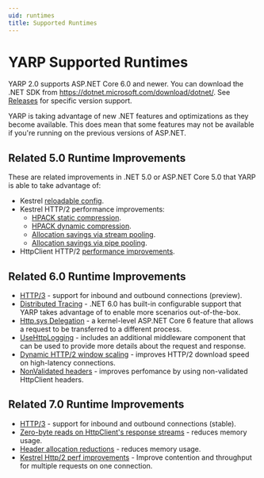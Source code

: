 ```yaml
---
uid: runtimes
title: Supported Runtimes
---
```


# YARP Supported Runtimes

YARP 2.0 supports ASP.NET Core 6.0 and newer. You can download the .NET SDK from https://dotnet.microsoft.com/download/dotnet/. See [Releases](https://github.com/microsoft/reverse-proxy/releases) for specific version support.

YARP is taking advantage of new .NET features and optimizations as they become available. This does mean that some features may not be available if you're running on the previous versions of ASP.NET.

## Related 5.0 Runtime Improvements

These are related improvements in .NET 5.0 or ASP.NET Core 5.0 that YARP is able to take advantage of:
- Kestrel [reloadable config](https://github.com/dotnet/aspnetcore/issues/19376).
- Kestrel HTTP/2 performance improvements:
  - [HPACK static compression](https://github.com/dotnet/aspnetcore/pull/20058).
  - [HPACK dynamic compression](https://github.com/dotnet/aspnetcore/pull/19521).
  - [Allocation savings via stream pooling](https://github.com/dotnet/aspnetcore/pull/18601).
  - [Allocation savings via pipe pooling](https://github.com/dotnet/aspnetcore/pull/19356).
- HttpClient HTTP/2 [performance improvements](https://github.com/dotnet/runtime/issues/35184).

## Related 6.0 Runtime Improvements

- [HTTP/3](http3.md) - support for inbound and outbound connections (preview).
- [Distributed Tracing](distributed-tracing.md) - .NET 6.0 has built-in configurable support that YARP takes advantage of to enable more scenarios out-of-the-box.
- [Http.sys Delegation](httpsys-delegation.md) - a kernel-level ASP.NET Core 6 feature that allows a request to be transferred to a different process.
- [UseHttpLogging](diagnosing-yarp-issues.md#using-aspnet-6-request-logging) - includes an additional middleware component that can be used to provide more details about the request and response.
- [Dynamic HTTP/2 window scaling](https://github.com/dotnet/runtime/pull/54755) - improves HTTP/2 download speed on high-latency connections.
- [NonValidated headers](https://github.com/microsoft/reverse-proxy/pull/1507) - improves perfomance by using non-validated HttpClient headers.


## Related 7.0 Runtime Improvements

- [HTTP/3](http3.md) - support for inbound and outbound connections (stable).
- [Zero-byte reads on HttpClient's response streams](https://github.com/dotnet/runtime/pull/61913) - reduces memory usage.
- [Header allocation reductions](https://github.com/dotnet/runtime/pull/62981) - reduces memory usage.
- [Kestrel Http/2 perf improvements](https://github.com/dotnet/aspnetcore/pull/40925) - Improve contention and throughput for multiple requests on one connection.

